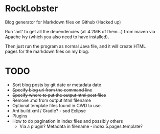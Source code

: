 RockLobster
===========

Blog generator for Markdown files on Github (Hacked up)

Run 'ant' to get all the dependencies (all 4.2MB of them...) from maven via Apache Ivy (which you also need to have installed).

Then just run the program as normal Java file, and it will create HTML pages for the markdown files on my blog.

TODO
====
* Sort blog posts by git date or metadata date
* ~~Specify blog url from the command line~~
* ~~Specify where to put the output html post files~~
* Remove .md from output html filename
* Optional template files found in CWD to use.
* Ant build.xml / Gradle? - sod Eclipse
* Plugins 
* How to do pagination in index files and possibly others
  * Via a plugin? Metadata in filename - index.5.pages.template?
